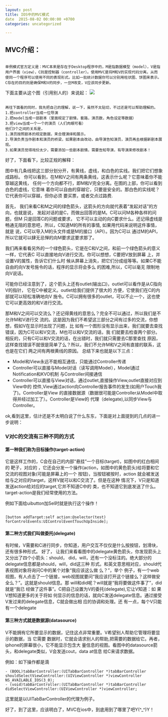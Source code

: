 ```yaml
---
layout: post
title: IOS中的MVC模式
date  2015-08-02 00:00:00 +0700
categories: uncategorized

---
```


## MVC介绍：

```

单例模式官方定义是：MVC本来是存在于Desktop程序中的，M是指数据模型（model），V是指
用户界面（view），C则是控制器（controller）。使用MVC是将M和V的实现代码分离，从而
使同一个程序可以使用不同的表现形式。比如一批统计数据你可以分别用柱状图、饼图来表示。
C存在的目的则是确保M和V的同步，一旦M改变，V应该同步更新。

```


下面主要从这个图（引用别人的）来说起：
![]({{site.url}}/images/MVC设计模式图.png)

```

再往下面看的同时，我先把自己的理解，说一下，虽然不太贴切，不过还是可以帮助理解的。
1.把controller当成一位导演
2.把model当成一部剧本（里面规定了剧情，套路，演员数，角色设定等数据）
3.把view当成一个一个的演员（人们肉眼可看）
他们3个之间的关系是，
1.演员按照剧本的规定数据，来合理演绎和展示。
2.导演负责当作剧本和演员的桥梁，如果剧本由改动，由导演告知演员，演员再去根据新剧本展现。
3.如果演员觉得戏份太少，需要添加一些剧本剧情，需要告知导演，有导演来修改剧本！

```

好了，下面看下，比较正规的解释：


图中有几条线把这三部分划分开，有黄线，虚线，和白色的实线。我们把它们想象成路标。
你可以看到，在M和V之间有两条黄线，这表示什么呢？它意味着你不能 穿越这黄线，
任何一个方向都不行，即M和V完全分离。在图的上部，你可以看到白色的虚线，它意味
着你可以自由的穿越它，只要是安全的。那白色的实线呢？它代表你可以穿越，但你必须
要买票，或者交点过路费.

首先， 我们来看C和M之间的绿色箭头，这箭头的方向就代表着“发起对话”的方向，也就是说，
发起对话的是C，而做出回答的是M。C可以问M各种各样的问题，但M 只是回答C的问题或要求，
它不可以主动的向C要求什么。还记得虚线是畅通无阻的意思吧，所以，C知道M的所有的事情,
如果用代码来说明这件事情，就是 说，C可以导入M的头文件或是M的接口（API）。因为C可以
通过M的API，所以它就可以肆无忌惮的向M要求这要求那了。

我们再来看看另外的一个绿色箭头，它是在C和V之间，和前一个绿色箭头的意义一样，它代表C
可以直接地向V进行交流。你可以想想，C要把V放到屏幕 上，并设置V的属性，告诉它们什么时
候从屏幕上消失，把它们分成组等等。如果C不能自由的向V发号施令的话，程序的显示将会多么
的困难,所以，C可以毫无 限制地向V说话。

可能你已经注意到了，这个箭头上还有outlet(输出口)，outlet可以看作是从C指向V的指针，
它在C中被定义。outlet给我们提供了很大的 方便，它使我们在C的内部就可以轻松准确地向V
施令。C可以拥有很多的outlet，可以不止一个，这也使它可以更高效的和V进行交流。

那M和V之间可以交流么？还记得黄线的意思么？完全不可以通过，所以我们是不允许M和V进行交
流的。这是因为我们不希望这三部分之间有过多的交流，你想想，假如V在显示时出现了问题，比
如有一个图形没有显示出来，我们就要去查找错误，因为C可以和V交流，M也可以和V交流的话，我
们就要去检查两个部分。 相反的，只有C可以和V交流的话，在出错时，我们就只需要去C那里查找
原因，这样查找错误不就很是简单了么？所以，我们不允许M和V之间有直接的联系，这 也是在它们
两之间有两根黄线的原因。 总结下来也就是以下三点：

- Model和View永远不能相互通信，只能通过Controller传递
- Controller可以直接与Model对话（读写调用Model），Model通过Notification和KVO机制
与Controller间接通信
- Controller可以直接与View对话，通过outlet,直接操作View,outlet直接对应到View中的
控件,View通过action向Controller报告事件的发生(如用户Touch我了)。Controller是View
的直接数据源（数据很可能是Controller从Model中取得并经过加工了）。Controller是View的
代理（delegate),以同步View与Controller。

ok,看到这里，估计还是不太明白说了什么东东，下面是对上面提到的几点的进一步说明：

### V对C的交流有三种不同的方式

#### 第一种我们称为目标操作(target-action)
它是这样工作的，C会在自己的内部“悬挂”一个目标(target)，如图中的红白相间的 靶子，对应的
，它还会分发一个操作(action，如图中的黄色箭头)给将要和它交流的视图对象(可能是屏幕上的一个
按钮)，当按钮被按时，action 就会被发送给与之对应的target，这样V就可以和C交流了。但是在这种
情况下，V只是知道发送action给对应的target,它并不知道C中的 类，也不知道它到底发送了什么。
target-action是我们经常使用的方法。

例如下面给uibutton加Sel时就是执行这个操作！

```

[button addTarget:self action:@selector(test) forControlEvents:UIControlEventTouchUpInside];

```

#### 第二种方式我们叫做委托(delegate)
有时候，V需要和C进行同步，你知道，用户交互不仅仅是什么按按钮，划滑块，还有很多种形式。
好了， 让我们来看看图中的delegate黄色箭头，你发现箭头上又分出了四个小箭头：should，
did，will，还有一个没标注的。绝大部分的 delegate信息都是should，will，did这三种
形式。和英文意思相对应，should代表视图对象将询问C中的某个对象“我应该这么做 么？”，举个
例子，有一个web视图，有人点击了一个链接，web视图就要问“我应该打开这个链接么？这样做安
全么？”。这就是should信息。那 will和did呢？will就是“我将要做这件事了”，did就是“我已
经做了这件事”。C把自己设置为V的委托(delegate),它让V知道：如 果V想知道更多的关于将如
何显示的信息的话，就向C发送delegate信息。通过接受V发过来的delegate信息，C就会做出相
应的协调和处理。还 有一点，每个V只能有一个delegate

#### 第三种方式就是数据源(datasource)

V不能拥有它所要显示的数据，记住这点非常重要。V希望别人帮助它管理将要显示的数据，当 它需要
数据时，它就会请求别人的帮助,把需要的数据给它。再者，iphone的屏幕很小，它不能显示包含大
量信息的视图。看图中的datasource箭 头，和delegate类似，V会发送cout，data at信息
给C来请求数据。

例如：如下操作都是滴

```
- (BOOL)tabBarController:(UITabBarController *)tabBarController
shouldSelectViewController:(UIViewController *)viewController NS_AVAILABLE_IOS(3_0);
- (void)tabBarController:(UITabBarController *)tabBarController
didSelectViewController:(UIViewController *)viewController;

```
这里就是以UITabBarController的代理为例子。

好了，到了这里，应该明白了，MVC在ios中，到底用到了哪里了吧Y(^_^)Y！
